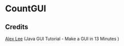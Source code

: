 # CountGUI


## Credits

[Alex Lee](https://www.youtube.com/watch?v=5o3fMLPY7qY&list=PL59LTecnGM1Pr-IoQS2JlTnEXOV28-KNg&index=15 'Alex Lee') (Java GUI Tutorial - Make a GUI in 13 Minutes
)
